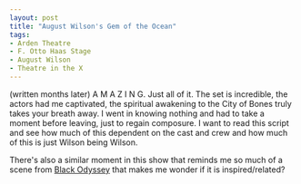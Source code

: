 ```yaml
---
layout: post
title: "August Wilson's Gem of the Ocean"
tags:
- Arden Theatre
- F. Otto Haas Stage
- August Wilson
- Theatre in the X
---
```

(written months later)
A M A Z I N G.
Just all of it. The set is incredible, the actors had me captivated, the spiritual awakening to the City of Bones truly takes your breath away. I went in knowing nothing and had to take a moment before leaving, just to regain composure. I want to read this script and see how much of this dependent on the cast and crew and how much of this is just Wilson being Wilson.

There's also a similar moment in this show that reminds me so much of a scene from [Black Odyssey](..posts/2019-01-08-black-odyssey) that makes me wonder if it is inspired/related?
